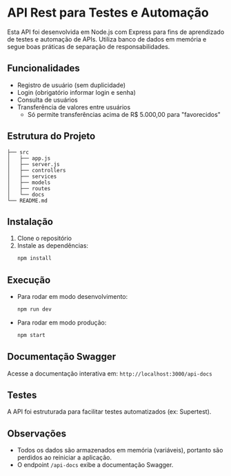 # API Rest para Testes e Automação

Esta API foi desenvolvida em Node.js com Express para fins de aprendizado de testes e automação de APIs. Utiliza banco de dados em memória e segue boas práticas de separação de responsabilidades.

## Funcionalidades
- Registro de usuário (sem duplicidade)
- Login (obrigatório informar login e senha)
- Consulta de usuários
- Transferência de valores entre usuários
  - Só permite transferências acima de R$ 5.000,00 para "favorecidos"

## Estrutura do Projeto
```
├── src
│   ├── app.js
│   ├── server.js
│   ├── controllers
│   ├── services
│   ├── models
│   ├── routes
│   └── docs
└── README.md
```

## Instalação
1. Clone o repositório
2. Instale as dependências:
   ```sh
   npm install
   ```

## Execução
- Para rodar em modo desenvolvimento:
  ```sh
  npm run dev
  ```
- Para rodar em modo produção:
  ```sh
  npm start
  ```

## Documentação Swagger
Acesse a documentação interativa em: `http://localhost:3000/api-docs`

## Testes
A API foi estruturada para facilitar testes automatizados (ex: Supertest).

## Observações
- Todos os dados são armazenados em memória (variáveis), portanto são perdidos ao reiniciar a aplicação.
- O endpoint `/api-docs` exibe a documentação Swagger.
